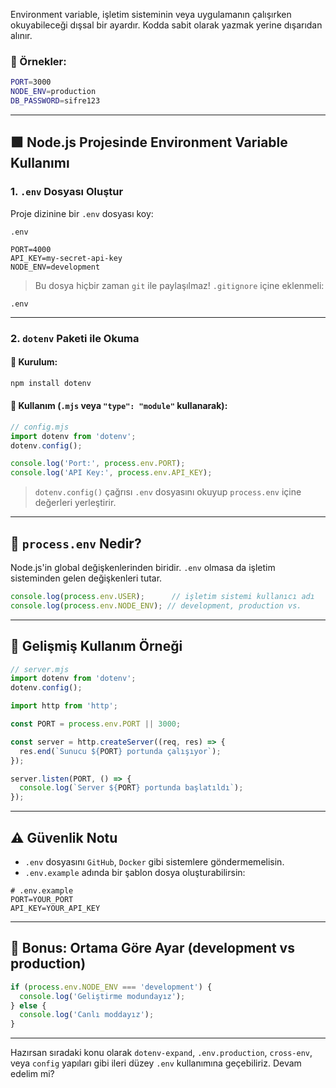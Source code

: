
Environment variable, işletim sisteminin veya uygulamanın çalışırken okuyabileceği dışsal bir ayardır. Kodda sabit olarak yazmak yerine dışarıdan alınır.

### 📌 Örnekler:

```bash
PORT=3000
NODE_ENV=production
DB_PASSWORD=sifre123
```

---

## 🟩 Node.js Projesinde Environment Variable Kullanımı

### 1. `.env` Dosyası Oluştur

Proje dizinine bir `.env` dosyası koy:

```
.env
```

```env
PORT=4000
API_KEY=my-secret-api-key
NODE_ENV=development
```

> Bu dosya hiçbir zaman `git` ile paylaşılmaz! `.gitignore` içine eklenmeli:

```
.env
```

---

### 2. `dotenv` Paketi ile Okuma

#### 🔸 Kurulum:

```bash
npm install dotenv
```

#### 🔸 Kullanım (`.mjs` veya `"type": "module"` kullanarak):

```js
// config.mjs
import dotenv from 'dotenv';
dotenv.config();

console.log('Port:', process.env.PORT);
console.log('API Key:', process.env.API_KEY);
```

> `dotenv.config()` çağrısı `.env` dosyasını okuyup `process.env` içine değerleri yerleştirir.

---

## 🧠 `process.env` Nedir?

Node.js'in global değişkenlerinden biridir. `.env` olmasa da işletim sisteminden gelen değişkenleri tutar.

```js
console.log(process.env.USER);      // işletim sistemi kullanıcı adı
console.log(process.env.NODE_ENV); // development, production vs.
```

---

## 🧪 Gelişmiş Kullanım Örneği

```js
// server.mjs
import dotenv from 'dotenv';
dotenv.config();

import http from 'http';

const PORT = process.env.PORT || 3000;

const server = http.createServer((req, res) => {
  res.end(`Sunucu ${PORT} portunda çalışıyor`);
});

server.listen(PORT, () => {
  console.log(`Server ${PORT} portunda başlatıldı`);
});
```

---

## ⚠️ Güvenlik Notu

- `.env` dosyasını `GitHub`, `Docker` gibi sistemlere göndermemelisin.
- `.env.example` adında bir şablon dosya oluşturabilirsin:

```env
# .env.example
PORT=YOUR_PORT
API_KEY=YOUR_API_KEY
```

---

## 🧰 Bonus: Ortama Göre Ayar (development vs production)

```js
if (process.env.NODE_ENV === 'development') {
  console.log('Geliştirme modundayız');
} else {
  console.log('Canlı moddayız');
}
```

---

Hazırsan sıradaki konu olarak `dotenv-expand`, `.env.production`, `cross-env`, veya `config` yapıları gibi ileri düzey `.env` kullanımına geçebiliriz. Devam edelim mi?